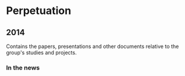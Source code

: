 # Perpetuation
## 2014
Contains the papers, presentations and other documents relative to the group's studies and projects.

### In the news

